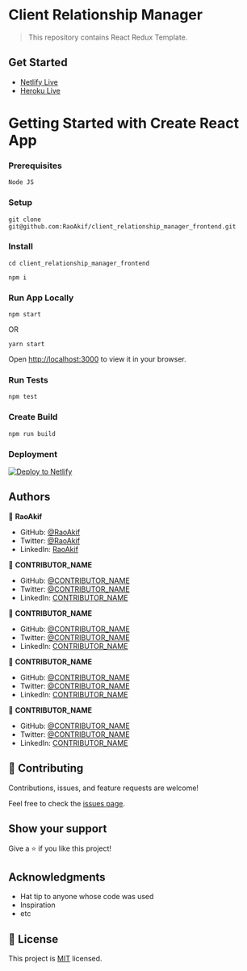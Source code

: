 # Client Relationship Manager

> This repository contains React Redux Template.

## Get Started
 * [Netlify Live](https://client_relationship_manager_frontend-raoakif.netlify.app/)
 * [Heroku Live](https://client_relationship_manager_frontend-raoakif.herokuapp.com/)


# Getting Started with Create React App
### Prerequisites
`Node JS`

### Setup
```
git clone git@github.com:RaoAkif/client_relationship_manager_frontend.git
```
### Install
```
cd client_relationship_manager_frontend
```
```
npm i
```

### Run App Locally
```
npm start
```
OR
```
yarn start
```
Open [http://localhost:3000](http://localhost:3000) to view it in your browser.

### Run Tests
```
npm test
```

### Create Build
```
npm run build
```

### Deployment
[![Deploy to Netlify](https://www.netlify.com/img/deploy/button.svg)](https://app.netlify.com/start/deploy?repository=https://github.com/RaoAkif/client_relationship_manager_frontend)

## Authors

👤 **RaoAkif**

- GitHub: [@RaoAkif](https://github.com/RaoAkif)
- Twitter: [@RaoAkif](https://twitter.com/RaoAkif)
- LinkedIn: [RaoAkif](https://linkedin.com/in/RaoAkif)

👤 **CONTRIBUTOR_NAME**

- GitHub: [@CONTRIBUTOR_NAME](https://github.com/CONTRIBUTOR_NAME)
- Twitter: [@CONTRIBUTOR_NAME](https://twitter.com/CONTRIBUTOR_NAME)
- LinkedIn: [CONTRIBUTOR_NAME](https://linkedin.com/in/CONTRIBUTOR_NAME)

👤 **CONTRIBUTOR_NAME**

- GitHub: [@CONTRIBUTOR_NAME](https://github.com/CONTRIBUTOR_NAME)
- Twitter: [@CONTRIBUTOR_NAME](https://twitter.com/CONTRIBUTOR_NAME)
- LinkedIn: [CONTRIBUTOR_NAME](https://linkedin.com/in/CONTRIBUTOR_NAME)

👤 **CONTRIBUTOR_NAME**

- GitHub: [@CONTRIBUTOR_NAME](https://github.com/CONTRIBUTOR_NAME)
- Twitter: [@CONTRIBUTOR_NAME](https://twitter.com/CONTRIBUTOR_NAME)
- LinkedIn: [CONTRIBUTOR_NAME](https://linkedin.com/in/CONTRIBUTOR_NAME)

👤 **CONTRIBUTOR_NAME**

- GitHub: [@CONTRIBUTOR_NAME](https://github.com/CONTRIBUTOR_NAME)
- Twitter: [@CONTRIBUTOR_NAME](https://twitter.com/CONTRIBUTOR_NAME)
- LinkedIn: [CONTRIBUTOR_NAME](https://linkedin.com/in/CONTRIBUTOR_NAME)

## 🤝 Contributing

Contributions, issues, and feature requests are welcome!

Feel free to check the [issues page](../../issues/).

## Show your support

Give a ⭐️ if you like this project!

## Acknowledgments

- Hat tip to anyone whose code was used
- Inspiration
- etc

## 📝 License

This project is [MIT](./MIT.md) licensed.
